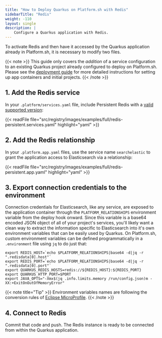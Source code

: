 ```yaml
---
title: "How to Deploy Quarkus on Platform.sh with Redis"
sidebarTitle: "Redis"
weight: -110
layout: single
description: |
    Configure a Quarkus application with Redis.
---
```


To activate Redis and then have it accessed by the Quarkus application already in Platform.sh, it is necessary to modify two files. 

{{< note >}}
This guide only covers the *addition* of a service configuration to an existing Quarkus project already configured to deploy on Platform.sh. Please see the [deployment guide](/guides/quarkus/deploy/_index.md) for more detailed instructions for setting up app containers and initial projects. 
{{< /note >}}

## 1. Add the Redis service

In your `.platform/services.yaml` file, include Persistent Redis with a [valid supported version](/configuration/services/redis.md#persistent-redis):

{{< readFile file="src/registry/images/examples/full/redis-persistent.services.yaml" highlight="yaml" >}}

## 2. Add the Redis relationship

In your `.platform.app.yaml` files, use the service name `searchelastic` to grant the application access to Elasticsearch via a relationship:

{{< readFile file="src/registry/images/examples/full/redis-persistent.app.yaml" highlight="yaml" >}}

## 3. Export connection credentials to the environment

Connection credentials for Elasticsearch, like any service, are exposed to the application container through the `PLATFORM_RELATIONSHIPS` environment variable from the deploy hook onward. Since this variable is a base64 encoded JSON object of all of your project's services, you'll likely want a clean way to extract the information specific to Elasticsearch into it's own environment variables that can be easily used by Quarkus. On Platform.sh, custom environment variables can be defined programmatically in a `.environment` file using `jq` to do just that:

```text
export REDIS_HOST=`echo $PLATFORM_RELATIONSHIPS|base64 -d|jq -r ".redisdata[0].host"`
export REDIS_PORT=`echo $PLATFORM_RELATIONSHIPS|base64 -d|jq -r ".redisdata[0].port"`
export QUARKUS_REDIS_HOSTS=redis://${REDIS_HOST}:${REDIS_PORT}
export QUARKUS_HTTP_PORT=$PORT
export JAVA_OPTS="-Xmx$(jq .info.limits.memory /run/config.json)m -XX:+ExitOnOutOfMemoryError"
```

{{< note title="Tip" >}}
Environment variables names are following the conversion rules of [Eclipse MicroProfile](https://github.com/eclipse/microprofile-config/blob/master/spec/src/main/asciidoc/configsources.asciidoc#default-configsources).
{{< /note >}}

## 4. Connect to Redis

Commit that code and push. The Redis instance is ready to be connected from within the Quarkus application.
